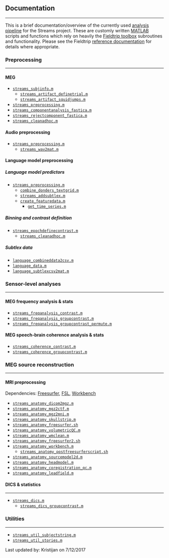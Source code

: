 ## Documentation
---
This is a brief documentation/overview of the currently used [analysis pipeline][analysis pipeline] for the Streams project. These are customly written [MATLAB][matlab] scripts and functions which rely on heavily the [Fieldtrip toolbox][Fieldtrip] subroutines and functionality. Please see the Fieldtrip [reference documentation][Fieldtrip documentation] for details where appropriate.

### Preprocessing
---
#### MEG
* [`streams_subjinfo.m`](matlab/streams_subjinfo.m)
  * [`streams_artifact_definetrial.m`](matlab/streams_artifact_definetrial.m)
  * [`streams_artifact_squidjumps.m`](maltab/streams_artifact_squidjumps.m)
* [`streams_preprocessing.m`](matlab/streams_preprocessing.m)
* [`streams_componentanalysis_fastica.m`](matlab/streams_componentanalysis_fastica)
* [`streams_rejectcomponent_fastica.m`](matlab/streams_rejectcomponent_fastica.m)
* [`streams_cleanadhoc.m`](matlab/streams_rejectcomponent_fastica.m)

#### Audio preprocessing

* [`streams_preprocessing.m`](matlab/streams_preprocessing.m)
  * [`streams_wav2mat.m`](matlab/streams_wav2mat)

#### Language model preprocessing

##### Language model predictors
* [`streams_preprocessing.m`](matlab/streams_preprocessing.m)
    * [`combine_donders_textgrid.m`](matlab/combine_donders_textgrid.m)
    * [`streams_addsubtlex.m`](matlab/streams_addsubtlex.m)
    * [`create_featuredata.m`](matlab/create_featuredata.m)
      * [`get_time_series.m`](matlab/get_time_series.m)

##### Binning and contrast definition
* [`streams_epochdefinecontrast.m`](language/streams_epochdefinecontrast.m)
  * [`streams_cleanadhoc.m`](matlab/streams_cleanadhoc.m)

##### Subtlex data

* [`language_combineddata2csv.m`](language/language_combineddata2csv.m)
* [`language_data.m`](language/language_data.m)
* [`language_subtlexcsv2mat.m`](language/language_subtlexcsv2mat.m)

### Sensor-level analyses
---
#### MEG frequency analysis & stats

* [`streams_freqanalysis_contrast.m`](matlab/streams_freqanalysis_contrast.m)
* [`streams_freqanalysis_groupcontrast.m`](matlab/streams_freqanalysis_groupcontrast.m)
* [`streams_freqanalysis_groupcontrast_permute.m`](matlab/streams_freqanalysis_groupcontrast_permute.m)

#### MEG speech-brain coherence analysis & stats

* [`streams_coherence_contrast.m`](matlab/streams_coherence_contrast.m)
* [`streams_coherence_groupcontrast.m`](matlab/streams_coherence_groupcontrast.m)

### MEG source reconstruction
---
#### MRI preprocessing

Dependencies: [Freesurfer][Freesurfer], [FSL][FSL], [Workbench][Workbench]

* [`streams_anatomy_dicom2mgz.m`](matlab/streams_anatomy_dicom2mgz.m)
* [`streams_anatomy_mgz2ctf.m`](matlab/streams_anatomy_mgz2ctf.m)
* [`streams_anatomy_mgz2mni.m`](matlab/streams_anatomy_mgz2mni.m)
* [`streams_anatomy_skullstrip.m`](matlab/streams_anatomy_skullstrip.m)
* [`streams_anatomy_freesurfer.sh`](matlab/streams_anatomy_freesurfer.sh)
* [`streams_anatomy_volumetricQC.m`](matlab/streams_anatomy_volumetricQC.m)
* [`streams_anatomy_wmclean.m`](matlab/streams_anatomy_wmclean.m)
* [`streams_anatomy_freesurfer2.sh`](matlab/streams_anatomy_freesurfer2.sh)
* [`streams_anatomy_workbench.m`](matlab/streams_anatomy_workbench.m)
  * [`streams_anatomy_postfreesurferscript.sh`](matlab/streams_anatomy_postfreesurferscript.m)
* [`streams_anatomy_sourcemodel2d.m`](matlab/streams_anatomy_sourcemodel2d.m)
* [`streams_anatomy_headmodel.m`](matlab/streams_anatomy_headmodel.m)
* [`streams_anatomy_coregistration_qc.m`](matlab/streams_anatomy_coregistration_qc.m)
* [`streams_anatomy_leadfield.m`](matlab/streams_anatomy_leadfield.m)

#### DICS & statistics
---
* [`streams_dics.m`](matlab/streams_dics.m)
  * [`streams_dics_groupcontrast.m`](matlab/streams_dics_groupcontrast.m)

### Utilities
---
* [`streams_util_subjectstring.m`](matlab/streams_util_subjectstring.m)
* [`streams_util_stories.m`](matlab/streams_util_stories.m)

Last updated by: Kristijan on 7/12/2017

[matlab]:https://nl.mathworks.com/products/matlab.html
[analysis pipeline]:https://github.com/KristijanArmeni/dyncon_streams
[Freesurfer]: https://surfer.nmr.mgh.harvard.edu/
[FSL]: https://fsl.fmrib.ox.ac.uk/fsl/fslwiki
[Workbench]: http://www.humanconnectome.org/software/connectome-workbench
[Fieldtrip]: http://www.fieldtriptoolbox.org/
[Fieldtrip documentation]: http://www.fieldtriptoolbox.org/reference
